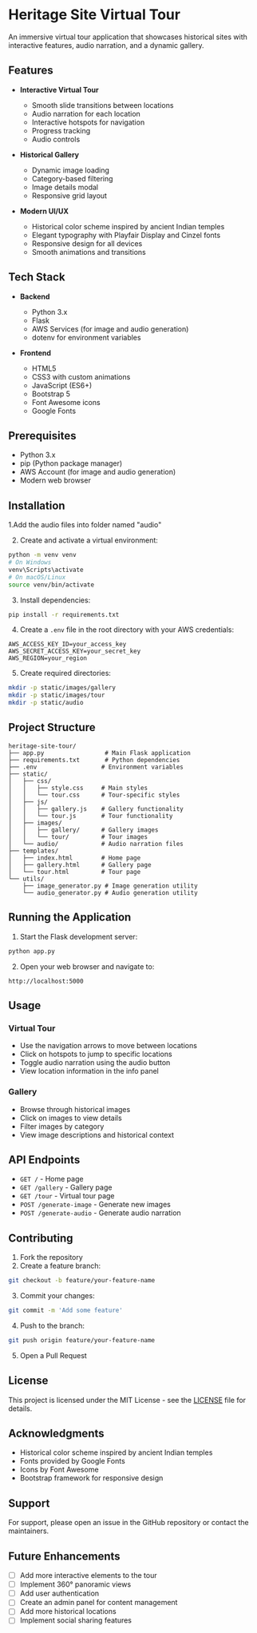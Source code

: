 # Heritage Site Virtual Tour

An immersive virtual tour application that showcases historical sites with interactive features, audio narration, and a dynamic gallery.

## Features

- **Interactive Virtual Tour**
  - Smooth slide transitions between locations
  - Audio narration for each location
  - Interactive hotspots for navigation
  - Progress tracking
  - Audio controls

- **Historical Gallery**
  - Dynamic image loading
  - Category-based filtering
  - Image details modal
  - Responsive grid layout

- **Modern UI/UX**
  - Historical color scheme inspired by ancient Indian temples
  - Elegant typography with Playfair Display and Cinzel fonts
  - Responsive design for all devices
  - Smooth animations and transitions

## Tech Stack

- **Backend**
  - Python 3.x
  - Flask
  - AWS Services (for image and audio generation)
  - dotenv for environment variables

- **Frontend**
  - HTML5
  - CSS3 with custom animations
  - JavaScript (ES6+)
  - Bootstrap 5
  - Font Awesome icons
  - Google Fonts

## Prerequisites

- Python 3.x
- pip (Python package manager)
- AWS Account (for image and audio generation)
- Modern web browser

## Installation

1.Add the audio files into folder named "audio"

2. Create and activate a virtual environment:
```bash
python -m venv venv
# On Windows
venv\Scripts\activate
# On macOS/Linux
source venv/bin/activate
```

3. Install dependencies:
```bash
pip install -r requirements.txt
```

4. Create a `.env` file in the root directory with your AWS credentials:
```
AWS_ACCESS_KEY_ID=your_access_key
AWS_SECRET_ACCESS_KEY=your_secret_key
AWS_REGION=your_region
```

5. Create required directories:
```bash
mkdir -p static/images/gallery
mkdir -p static/images/tour
mkdir -p static/audio
```

## Project Structure

```
heritage-site-tour/
├── app.py                 # Main Flask application
├── requirements.txt       # Python dependencies
├── .env                  # Environment variables
├── static/
│   ├── css/
│   │   ├── style.css     # Main styles
│   │   └── tour.css      # Tour-specific styles
│   ├── js/
│   │   ├── gallery.js    # Gallery functionality
│   │   └── tour.js       # Tour functionality
│   ├── images/
│   │   ├── gallery/      # Gallery images
│   │   └── tour/         # Tour images
│   └── audio/            # Audio narration files
├── templates/
│   ├── index.html        # Home page
│   ├── gallery.html      # Gallery page
│   └── tour.html         # Tour page
└── utils/
    ├── image_generator.py # Image generation utility
    └── audio_generator.py # Audio generation utility
```

## Running the Application

1. Start the Flask development server:
```bash
python app.py
```

2. Open your web browser and navigate to:
```
http://localhost:5000
```

## Usage

### Virtual Tour
- Use the navigation arrows to move between locations
- Click on hotspots to jump to specific locations
- Toggle audio narration using the audio button
- View location information in the info panel

### Gallery
- Browse through historical images
- Click on images to view details
- Filter images by category
- View image descriptions and historical context

## API Endpoints

- `GET /` - Home page
- `GET /gallery` - Gallery page
- `GET /tour` - Virtual tour page
- `POST /generate-image` - Generate new images
- `POST /generate-audio` - Generate audio narration

## Contributing

1. Fork the repository
2. Create a feature branch:
```bash
git checkout -b feature/your-feature-name
```
3. Commit your changes:
```bash
git commit -m 'Add some feature'
```
4. Push to the branch:
```bash
git push origin feature/your-feature-name
```
5. Open a Pull Request

## License

This project is licensed under the MIT License - see the [LICENSE](LICENSE) file for details.

## Acknowledgments

- Historical color scheme inspired by ancient Indian temples
- Fonts provided by Google Fonts
- Icons by Font Awesome
- Bootstrap framework for responsive design

## Support

For support, please open an issue in the GitHub repository or contact the maintainers.

## Future Enhancements

- [ ] Add more interactive elements to the tour
- [ ] Implement 360° panoramic views
- [ ] Add user authentication
- [ ] Create an admin panel for content management
- [ ] Add more historical locations
- [ ] Implement social sharing features 
